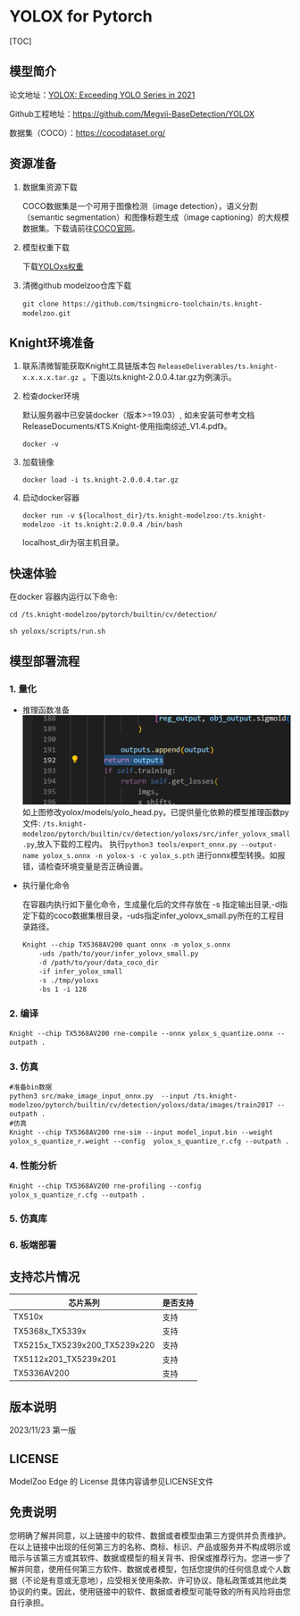 # YOLOX for Pytorch

<!--命名规则 {model_name}-{dataset}-{framework}-->

[TOC]

## 模型简介

<!--可选-->
论文地址：[YOLOX: Exceeding YOLO Series in 2021](https://arxiv.org/abs/2107.08430)

Github工程地址：https://github.com/Megvii-BaseDetection/YOLOX

数据集（COCO）：https://cocodataset.org/

## 资源准备

1. 数据集资源下载

	COCO数据集是一个可用于图像检测（image detection），语义分割（semantic segmentation）和图像标题生成（image captioning）的大规模数据集。下载请前往[COCO官网](https://cocodataset.org/)。

2. 模型权重下载

	下载[YOLOxs权重](https://github.com/Megvii-BaseDetection/YOLOX/releases/download/0.1.1rc0/yolox_s.pth)

3. 清微github modelzoo仓库下载

	```git clone https://github.com/tsingmicro-toolchain/ts.knight-modelzoo.git```

## Knight环境准备

1. 联系清微智能获取Knight工具链版本包 ```ReleaseDeliverables/ts.knight-x.x.x.x.tar.gz ```。下面以ts.knight-2.0.0.4.tar.gz为例演示。

2. 检查docker环境

	​默认服务器中已安装docker（版本>=19.03）, 如未安装可参考文档ReleaseDocuments/《TS.Knight-使用指南综述_V1.4.pdf》。
	
	```
	docker -v   
	```

3. 加载镜像
	
	```
	docker load -i ts.knight-2.0.0.4.tar.gz
	```

4. 启动docker容器

	```
	docker run -v ${localhost_dir}/ts.knight-modelzoo:/ts.knight-modelzoo -it ts.knight:2.0.0.4 /bin/bash
	```
	
	localhost_dir为宿主机目录。

## 快速体验

在docker 容器内运行以下命令:

```
cd /ts.knight-modelzoo/pytorch/builtin/cv/detection/
```

```
sh yoloxs/scripts/run.sh
```

## 模型部署流程

### 1. 量化




-   推理函数准备
	![alt text](image.png)
	如上图修改yolox/models/yolo_head.py。已提供量化依赖的模型推理函数py文件: ```/ts.knight-modelzoo/pytorch/builtin/cv/detection/yoloxs/src/infer_yolovx_small.py```,放入下载的工程内。
	执行`python3 tools/export_onnx.py --output-name yolox_s.onnx -n yolox-s -c yolox_s.pth` 进行onnx模型转换。如报错，请检查环境变量是否正确设置。

-   执行量化命令

	在容器内执行如下量化命令，生成量化后的文件存放在 -s 指定输出目录,-d指定下载的coco数据集根目录，-uds指定infer_yolovx_small.py所在的工程目录路径。

    	Knight --chip TX5368AV200 quant onnx -m yolox_s.onnx 
    		-uds /path/to/your/infer_yolovx_small.py 
			-d /path/to/your/data_coco_dir
    		-if infer_yolox_small
			-s ./tmp/yoloxs
    		-bs 1 -i 128


### 2. 编译


    Knight --chip TX5368AV200 rne-compile --onnx yolox_s_quantize.onnx --outpath .


### 3. 仿真

    #准备bin数据
    python3 src/make_image_input_onnx.py  --input /ts.knight-modelzoo/pytorch/builtin/cv/detection/yoloxs/data/images/train2017 --outpath . 
    #仿真
    Knight --chip TX5368AV200 rne-sim --input model_input.bin --weight yolox_s_quantize_r.weight --config  yolox_s_quantize_r.cfg --outpath .

### 4. 性能分析

```
Knight --chip TX5368AV200 rne-profiling --config  yolox_s_quantize_r.cfg --outpath .
```

### 5. 仿真库

### 6. 板端部署



## 支持芯片情况

| 芯片系列                                          | 是否支持 |
| ------------------------------------------------ | ------- |
| TX510x                                           | 支持     |
| TX5368x_TX5339x                                  | 支持     |
| TX5215x_TX5239x200_TX5239x220 | 支持     |
| TX5112x201_TX5239x201                            | 支持     |
| TX5336AV200                                      | 支持     |



## 版本说明

2023/11/23  第一版



## LICENSE

ModelZoo Edge 的 License 具体内容请参见LICENSE文件

## 免责说明

您明确了解并同意，以上链接中的软件、数据或者模型由第三方提供并负责维护。在以上链接中出现的任何第三方的名称、商标、标识、产品或服务并不构成明示或暗示与该第三方或其软件、数据或模型的相关背书、担保或推荐行为。您进一步了解并同意，使用任何第三方软件、数据或者模型，包括您提供的任何信息或个人数据（不论是有意或无意地），应受相关使用条款、许可协议、隐私政策或其他此类协议的约束。因此，使用链接中的软件、数据或者模型可能导致的所有风险将由您自行承担。




